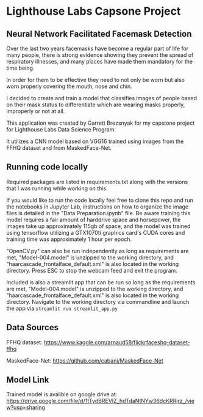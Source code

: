 # Lighthouse Labs Capsone Project
## Neural Network Facilitated Facemask Detection

Over the last two years facemasks have become a regular part of life for many people, there is strong evidence showing they prevent the spread of respiratory illnesses, and many places have made them mandatory for the time being.

In order for them to be effective they need to not only be worn but also worn properly covering the mouth, nose and chin.

I decided to create and train a model that classifies images of people based on their mask status to differentiate which are wearing masks properly, improperly or not at all.

This application was created by Garrett Brezsnyak for my capstone project for Lighthouse Labs Data Science Program.

It utilizes a CNN model based on VGG16 trained using images from the FFHQ dataset and from MaskedFace-Net.

## Running code locally
Required packages are listed in requirements.txt along with the versions that I was running while working on this.

If you would like to run the code locally feel free to clone this repo and run the notebooks in Jupyter Lab, instructions on how to organize the image files is detailed in the "Data Preparation.ipynb" file. Be aware training this model requires a fair amount of harddrive space and horsepower, the images take up approximately 115gb of space, and the model was trained using tensorflow utilizing a GTX1070ti graphics card's CUDA cores and training time was approximately 1 hour per epoch.

"OpenCV.py" can also be run independently as long as requirements are met, "Model-004.model" is unzipped to the working directory, and "haarcascade_frontalface_default.xml" is also located in the working directory. Press ESC to stop the webcam feed and exit the program.

Included is also a streamlit app that can be run so long as the requirements are met, "Model-004.model" is unzipped to the working directory, and "haarcascade_frontalface_default.xml" is also located in the working directory. Navigate to the working directory via commandline and launch the app via ```streamlit run streamlit_app.py```

## Data Sources

FFHQ dataset: https://www.kaggle.com/arnaud58/flickrfaceshq-dataset-ffhq

MaskedFace-Net: https://github.com/cabani/MaskedFace-Net

## Model Link

Trained model is avalible on google drive at: https://drive.google.com/file/d/1tTydBREVIZ_hdTdaNtNYw36dcKRRjrz_/view?usp=sharing
